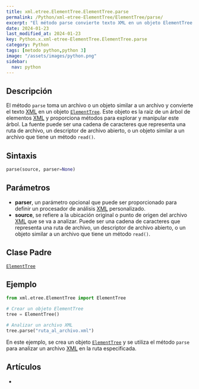 ```yaml
---
title: xml.etree.ElementTree.ElementTree.parse
permalink: /Python/xml-etree-ElementTree/ElementTree/parse/
excerpt: "El método parse convierte texto XML en un objeto ElementTree en Python para analizar archivos XML."
date: 2024-01-23
last_modified_at: 2024-01-23
key: Python.x.xml-etree-ElementTree.ElementTree.parse
category: Python
tags: [metodo python,python 3]
image: "/assets/images/python.png"
sidebar:
  nav: python
---
```


## Descripción


El método `parse` toma un archivo o un objeto similar a un archivo y convierte el texto [XML](https://www.manualweb.net/xml/) en un objeto [`ElementTree`](https://www.w3api.com/Python/xml-etree-ElementTree/ElementTree/). Este objeto es la raíz de un árbol de elementos [XML](https://www.manualweb.net/xml/) y proporciona métodos para explorar y manipular este árbol. La fuente puede ser una cadena de caracteres que representa una ruta de archivo, un descriptor de archivo abierto, o un objeto similar a un archivo que tiene un método `read()`.


## Sintaxis


```python
parse(source, parser=None)
```


## Parámetros

- **parser**, un parámetro opcional que puede ser proporcionado para definir un procesador de análisis [XML](https://www.manualweb.net/xml/) personalizado.
- **source**, se refiere a la ubicación original o punto de origen del archivo [XML](https://www.manualweb.net/xml/) que se va a analizar. Puede ser una cadena de caracteres que representa una ruta de archivo, un descriptor de archivo abierto, o un objeto similar a un archivo que tiene un método `read()`.

## Clase Padre


[`ElementTree`](https://www.w3api.com/Python/xml-etree-ElementTree/ElementTree/)


## Ejemplo


```python
from xml.etree.ElementTree import ElementTree

# Crear un objeto ElementTree
tree = ElementTree()

# Analizar un archivo XML
tree.parse("ruta_al_archivo.xml")

```


En este ejemplo, se crea un objeto [`ElementTree`](https://www.w3api.com/Python/xml-etree-ElementTree/ElementTree/) y se utiliza el método `parse` para analizar un archivo [XML](https://www.manualweb.net/xml/) en la ruta especificada.


## Artículos

- 
